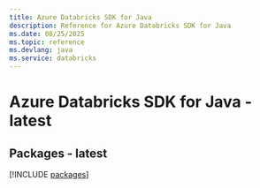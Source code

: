 ```yaml
---
title: Azure Databricks SDK for Java
description: Reference for Azure Databricks SDK for Java
ms.date: 08/25/2025
ms.topic: reference
ms.devlang: java
ms.service: databricks
---
```

# Azure Databricks SDK for Java - latest
## Packages - latest
[!INCLUDE [packages](databricks-index.md)]